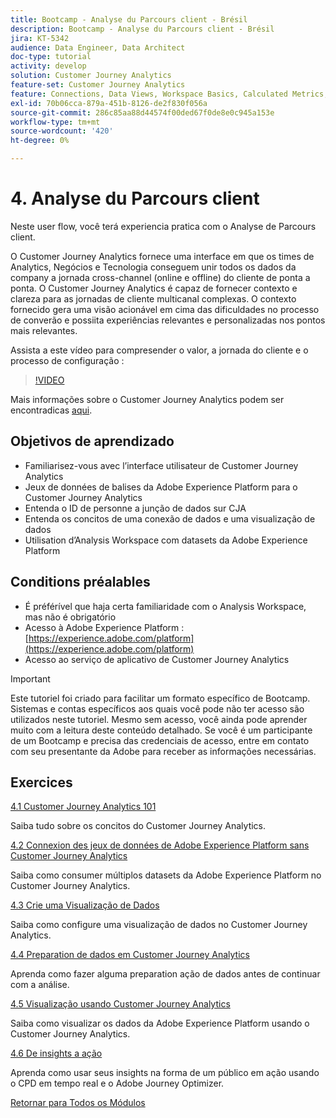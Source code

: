 ```yaml
---
title: Bootcamp - Analyse du Parcours client - Brésil
description: Bootcamp - Analyse du Parcours client - Brésil
jira: KT-5342
audience: Data Engineer, Data Architect
doc-type: tutorial
activity: develop
solution: Customer Journey Analytics
feature-set: Customer Journey Analytics
feature: Connections, Data Views, Workspace Basics, Calculated Metrics, Visualizations, Audiences
exl-id: 70b06cca-879a-451b-8126-de2f830f056a
source-git-commit: 286c85aa88d44574f00ded67f0de8e0c945a153e
workflow-type: tm+mt
source-wordcount: '420'
ht-degree: 0%

---
```


# 4. Analyse du Parcours client

Neste user flow, você terá experiencia pratica com o Analyse de Parcours client.

O Customer Journey Analytics fornece uma interface em que os times de Analytics, Negócios e Tecnologia conseguem unir todos os dados da company a jornada cross-channel (online e offline) do cliente de ponta a ponta. O Customer Journey Analytics é capaz de fornecer contexto e clareza para as jornadas de cliente multicanal complexas. O contexto fornecido gera uma visão acionável em cima das dificuldades no processo de converão e possiita experiências relevantes e personalizadas nos pontos mais relevantes.

Assista a este vídeo para compresender o valor, a jornada do cliente e o processo de configuração :

>[!VIDEO](https://video.tv.adobe.com/v/327188?quality=12&learn=on&enablevpops)

Mais informações sobre o Customer Journey Analytics podem ser encontradicas [aqui](https://spark.adobe.com/page/t62eiRu9l6iWJ/).

## Objetivos de aprendizado

- Familiarisez-vous avec l’interface utilisateur de Customer Journey Analytics
- Jeux de données de balises da Adobe Experience Platform para o Customer Journey Analytics
- Entenda o ID de personne a junção de dados sur CJA
- Entenda os concitos de uma conexão de dados e uma visualização de dados
- Utilisation d’Analysis Workspace com datasets da Adobe Experience Platform

## Conditions préalables

- É préférível que haja certa familiaridade com o Analysis Workspace, mas não é obrigatório
- Acesso à Adobe Experience Platform : [https://experience.adobe.com/platform](https://experience.adobe.com/platform)
- Acesso ao serviço de aplicativo de Customer Journey Analytics

>[!IMPORTANT]
>
>Este tutoriel foi criado para facilitar um formato específico de Bootcamp. Sistemas e contas específicos aos quais você pode não ter acesso são utilizados neste tutoriel. Mesmo sem acesso, você ainda pode aprender muito com a leitura deste conteúdo detalhado. Se você é um participante de um Bootcamp e precisa das credenciais de acesso, entre em contato com seu presentante da Adobe para receber as informações necessárias.

## Exercices

[4.1 Customer Journey Analytics 101](./ex1.md)

Saiba tudo sobre os concitos do Customer Journey Analytics.

[4.2 Connexion des jeux de données de Adobe Experience Platform sans Customer Journey Analytics](./ex2.md)

Saiba como consumer múltiplos datasets da Adobe Experience Platform no Customer Journey Analytics.

[4.3 Crie uma Visualização de Dados](./ex3.md)

Saiba como configure uma visualização de dados no Customer Journey Analytics.

[4.4 Preparation de dados em Customer Journey Analytics](./ex4.md)

Aprenda como fazer alguma preparation ação de dados antes de continuar com a análise.

[4.5 Visualização usando Customer Journey Analytics](./ex5.md)

Saiba como visualizar os dados da Adobe Experience Platform usando o Customer Journey Analytics.

[4.6 De insights a ação](./ex6.md)

Aprenda como usar seus insights na forma de um público em ação usando o CPD em tempo real e o Adobe Journey Optimizer.

[Retornar para Todos os Módulos](../../overview.md)
